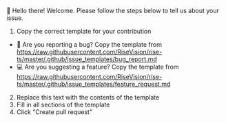 👋 Hello there! Welcome. Please follow the steps below to tell us about your issue.

1. Copy the correct template for your contribution
  - 🐛 Are you reporting a bug? Copy the template from https://raw.githubusercontent.com/RiseVision/rise-ts/master/.github/issue_templates/bug_report.md
  - 💻 Are you suggesting a feature? Copy the template from https://raw.githubusercontent.com/RiseVision/rise-ts/master/.github/issue_templates/feature_request.md
2. Replace this text with the contents of the template
3. Fill in all sections of the template
4. Click "Create pull request"
